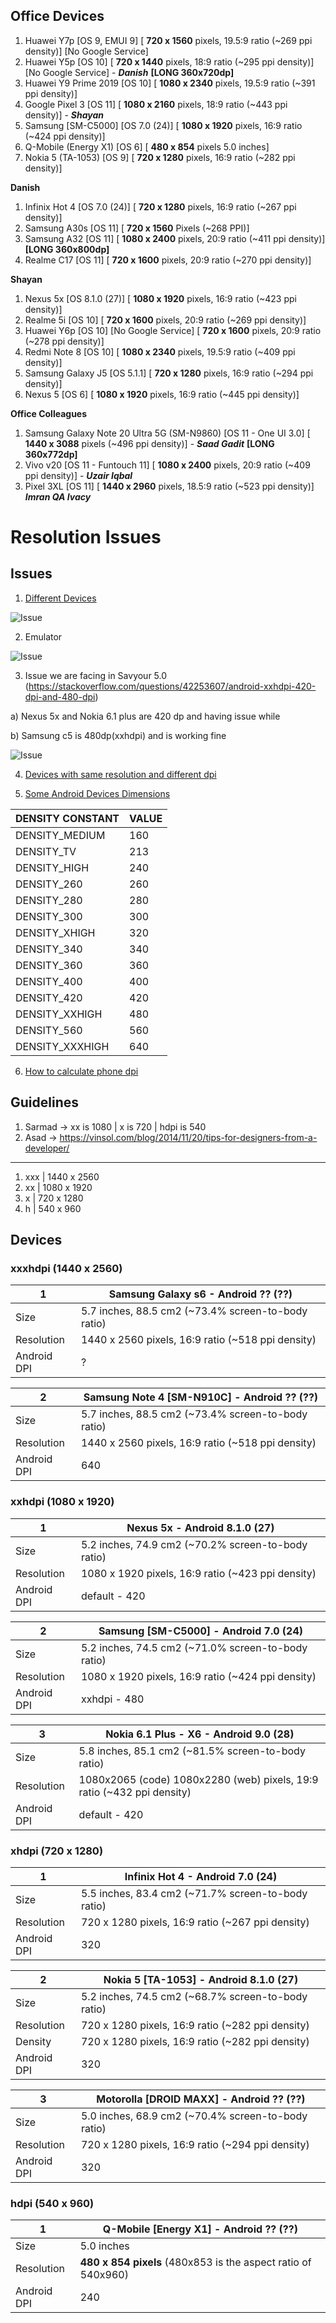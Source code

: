 ## Office Devices

1) Huawei Y7p [OS 9, EMUI 9] [ **720 x 1560** pixels, 19.5:9 ratio (~269 ppi density)] [No Google Service]
2) Huawei Y5p [OS 10] [ **720 x 1440** pixels, 18:9 ratio (~295 ppi density)] [No Google Service] - ***Danish*** **[LONG 360x720dp]**
3) Huawei Y9 Prime 2019 [OS 10] [ **1080 x 2340** pixels, 19.5:9 ratio (~391 ppi density)]
4) Google Pixel 3 [OS 11] [ **1080 x 2160** pixels, 18:9 ratio (~443 ppi density)] - ***Shayan***
5) Samsung [SM-C5000] [OS 7.0 (24)] [ **1080 x 1920** pixels, 16:9 ratio (~424 ppi density)]
6) Q-Mobile (Energy X1) [OS 6] [ **480 x 854** pixels 5.0 inches]
7) Nokia 5 (TA-1053) [OS 9] [ **720 x 1280** pixels, 16:9 ratio (~282 ppi density)]

**Danish**
1) Infinix Hot 4 [OS 7.0 (24)] [ **720 x 1280** pixels, 16:9 ratio (~267 ppi density)]
2) Samsung A30s [OS 11] [ **720 x 1560** Pixels (~268 PPI)]
3) Samsung A32 [OS 11] [ **1080 x 2400** pixels, 20:9 ratio (~411 ppi density)]  **[LONG 360x800dp]**
4) Realme C17 [OS 11] [ **720 x 1600** pixels, 20:9 ratio (~270 ppi density)]

**Shayan**
1) Nexus 5x [OS 8.1.0 (27)] [ **1080 x 1920** pixels, 16:9 ratio (~423 ppi density)]
2) Realme 5i [OS 10] [ **720 x 1600** pixels, 20:9 ratio (~269 ppi density)]
3) Huawei Y6p [OS 10] [No Google Service] [ **720 x 1600** pixels, 20:9 ratio (~278 ppi density)]
4) Redmi Note 8 [OS 10] [ **1080 x 2340** pixels, 19.5:9 ratio (~409 ppi density)]
5) Samsung Galaxy J5 [OS 5.1.1] [ **720 x 1280** pixels, 16:9 ratio (~294 ppi density)]
6) Nexus 5 [OS 6] [ **1080 x 1920** pixels, 16:9 ratio (~445 ppi density)]

**Office Colleagues**
1) Samsung Galaxy Note 20 Ultra 5G (SM-N9860) [OS 11 - One UI 3.0] [ **1440 x 3088** pixels (~496 ppi density)] - ***Saad Gadit*** **[LONG 360x772dp]**
2) Vivo v20 [OS 11 - Funtouch 11] [ **1080 x 2400** pixels, 20:9 ratio (~409 ppi density)] - ***Uzair Iqbal***
3) Pixel 3XL [OS 11] [ **1440 x 2960** pixels, 18.5:9 ratio (~523 ppi density)] ***Imran QA Ivacy***



# Resolution Issues

## Issues

1) [Different Devices](https://stackoverflow.com/a/13228830)

![Issue](https://github.com/testacnt145/NestRV/blob/master/Design/issue-resolution.PNG)

2) Emulator

![Issue](https://github.com/testacnt145/NestRV/blob/master/Design/Emulator.png)

3) Issue we are facing in Savyour 5.0 (https://stackoverflow.com/questions/42253607/android-xxhdpi-420-dpi-and-480-dpi)

a) Nexus 5x and Nokia 6.1 plus are 420 dp and having issue while

b) Samsung c5 is 480dp(xxhdpi) and is working fine

![Issue](https://github.com/testacnt145/NestRV/blob/master/Design/dpi.jpg)


4) [Devices with same resolution and different dpi](https://stackoverflow.com/questions/32860815/how-to-define-dimens-xml-for-every-different-screen-size-in-android)

5) [Some Android Devices Dimensions](https://gist.github.com/uqmessias/4bb9d8ed90d3ebca1c387c114a71c66a)

| DENSITY CONSTANT | VALUE |
| -- | -- |
| DENSITY_MEDIUM | 160 |
| DENSITY_TV | 213 |
| DENSITY_HIGH | 240 |
| DENSITY_260 | 260 |
| DENSITY_280 | 280 |
| DENSITY_300 | 300 |
| DENSITY_XHIGH | 320 |
| DENSITY_340 | 340 |
| DENSITY_360 | 360 |
| DENSITY_400 | 400 |
| DENSITY_420 | 420 |
| DENSITY_XXHIGH | 480 |
| DENSITY_560 | 560 |
| DENSITY_XXXHIGH | 640 |

6) [How to calculate phone dpi](https://stackoverflow.com/a/22595262/4754141)


## Guidelines
 1) Sarmad -> xx is 1080 | x is 720 | hdpi is 540
 2) Asad -> https://vinsol.com/blog/2014/11/20/tips-for-designers-from-a-developer/

----
1) xxx | 1440 x 2560
2) xx  | 1080 x 1920
3) x   | 720  x 1280
4) h   | 540  x 960


## Devices

### xxxhdpi (1440 x 2560)
 | 1  | Samsung Galaxy s6 - Android ?? (??)|
 | ------------- | ------------- |
 | Size  | 	5.7 inches, 88.5 cm2 (~73.4% screen-to-body ratio)  |
 | Resolution | 1440 x 2560 pixels, 16:9 ratio (~518 ppi density)  |	
 | Android DPI | ?  |	
 
 | 2  | Samsung Note 4 [SM-N910C] - Android ?? (??)|
 | ------------- | ------------- |
 | Size  | 	5.7 inches, 88.5 cm2 (~73.4% screen-to-body ratio)  |
 | Resolution | 1440 x 2560 pixels, 16:9 ratio (~518 ppi density)  |	
 | Android DPI | 640  |	

### xxhdpi (1080 x 1920)
 | 1  | Nexus 5x - Android 8.1.0 (27)|
 | ------------- | ------------- |
 | Size  | 	5.2 inches, 74.9 cm2 (~70.2% screen-to-body ratio)  |
 | Resolution | 1080 x 1920 pixels, 16:9 ratio (~423 ppi density)  |
  | Android DPI | default - 420  |	
 
 | 2  | Samsung [SM-C5000] - Android 7.0 (24)|
 | ------------- | ------------- |
 | Size  | 	5.2 inches, 74.5 cm2 (~71.0% screen-to-body ratio)  |
 | Resolution | 1080 x 1920 pixels, 16:9 ratio (~424 ppi density)  |	
 | Android DPI | xxhdpi - 480  |	
 
  | 3  | Nokia 6.1 Plus - X6 - Android 9.0 (28)|
 | ------------- | ------------- |
 | Size  | 	5.8 inches, 85.1 cm2 (~81.5% screen-to-body ratio)  |
 | Resolution | 1080x2065 (code) 1080x2280 (web) pixels, 19:9 ratio (~432 ppi density)  |	
 | Android DPI | default - 420  |	

 
 ### xhdpi (720  x 1280)
 | 1  | Infinix Hot 4 - Android 7.0 (24)|
 | ------------- | ------------- |
 | Size  | 	5.5 inches, 83.4 cm2 (~71.7% screen-to-body ratio)  |
 | Resolution | 720 x 1280 pixels, 16:9 ratio (~267 ppi density)  |
 | Android DPI | 320  |	
 

 | 2  | Nokia 5 [TA-1053] - Android 8.1.0 (27)|
 | ------------- | ------------- |
 | Size  | 	5.2 inches, 74.5 cm2 (~68.7% screen-to-body ratio)  |
 | Resolution | 720 x 1280 pixels, 16:9 ratio (~282 ppi density)  |
 | Density | 720 x 1280 pixels, 16:9 ratio (~282 ppi density)  |
 | Android DPI | 320  |	
 
  | 3  | Motorolla [DROID MAXX] - Android ?? (??)|
 | ------------- | ------------- |
 | Size  | 	5.0 inches, 68.9 cm2 (~70.4% screen-to-body ratio)  |
 | Resolution | 720 x 1280 pixels, 16:9 ratio (~294 ppi density)  |
 | Android DPI | 320  |	

 
  ### hdpi (540  x 960)
 | 1  | Q-Mobile [Energy X1] - Android ?? (??)|
 | ------------- | ------------- |
 | Size  | 	5.0 inches  |
 | Resolution | **480 x 854 pixels**  (480x853 is the aspect ratio of 540x960)|
 | Android DPI | 240  |	

